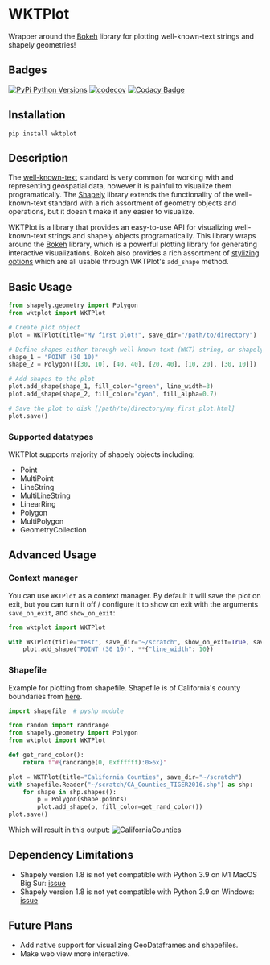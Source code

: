 # WKTPlot
Wrapper around the [Bokeh](https://github.com/bokeh/bokeh) library for plotting well-known-text strings and shapely geometries!

## Badges
[![PyPi Python Versions](https://img.shields.io/pypi/pyversions/wktplot.svg)](https://pypi.org/project/wktplot/)
[![codecov](https://codecov.io/gh/FuzzFoundation/WKTPlot/branch/main/graph/badge.svg?token=E1BJVWQLRE)](https://codecov.io/gh/FuzzFoundation/WKTPlot)
[![Codacy Badge](https://app.codacy.com/project/badge/Grade/19fe4574645d492e8677c4b06152dd9d)](https://www.codacy.com/gh/FuzzFoundation/WKTPlot/dashboard?utm_source=github.com&amp;utm_medium=referral&amp;utm_content=FuzzFoundation/WKTPlot&amp;utm_campaign=Badge_Grade)

## Installation
```
pip install wktplot
```

## Description
The [well-known-text](https://en.wikipedia.org/wiki/Well-known_text_representation_of_geometry) standard is very common for working with and representing geospatial data, however it is painful to visualize them programatically. The [Shapely](https://github.com/shapely/shapely) library  extends the functionality of the well-known-text standard with a rich assortment of geometry objects and operations, but it doesn't make it any easier to visualize.

WKTPlot is a library that provides an easy-to-use API for visualizing well-known-text strings and shapely objects programatically. This library wraps around the [Bokeh](https://github.com/bokeh/bokeh) library, which is a powerful plotting library for generating interactive visualizations. Bokeh also provides a rich assortment of [stylizing options](https://docs.bokeh.org/en/latest/docs/user_guide/styling.html) which are all usable through WKTPlot's `add_shape` method.

## Basic Usage
``` python
from shapely.geometry import Polygon
from wktplot import WKTPlot

# Create plot object
plot = WKTPlot(title="My first plot!", save_dir="/path/to/directory")

# Define shapes either through well-known-text (WKT) string, or shapely object
shape_1 = "POINT (30 10)"
shape_2 = Polygon([[30, 10], [40, 40], [20, 40], [10, 20], [30, 10]])

# Add shapes to the plot
plot.add_shape(shape_1, fill_color="green", line_width=3)
plot.add_shape(shape_2, fill_color="cyan", fill_alpha=0.7)

# Save the plot to disk [/path/to/directory/my_first_plot.html]
plot.save()
```

### Supported datatypes
WKTPlot supports majority of shapely objects including:
* Point
* MultiPoint
* LineString
* MultiLineString
* LinearRing
* Polygon
* MultiPolygon
* GeometryCollection

## Advanced Usage
### Context manager
You can use `WKTPlot` as a context manager. By default it will save the plot on exit, but you can turn it off / configure it to show on exit with the arguments `save_on_exit`, and `show_on_exit`:
``` python
from wktplot import WKTPlot

with WKTPlot(title="test", save_dir="~/scratch", show_on_exit=True, save_on_exit=False) as plot:
    plot.add_shape("POINT (30 10)", **{"line_width": 10})
```
### Shapefile
Example for plotting from shapefile. Shapefile is of California's county boundaries from [here](https://data.ca.gov/dataset/ca-geographic-boundaries).
```python
import shapefile  # pyshp module

from random import randrange
from shapely.geometry import Polygon
from wktplot import WKTPlot

def get_rand_color():
    return f"#{randrange(0, 0xffffff):0>6x}"

plot = WKTPlot(title="California Counties", save_dir="~/scratch")
with shapefile.Reader("~/scratch/CA_Counties_TIGER2016.shp") as shp:
    for shape in shp.shapes():
        p = Polygon(shape.points)
        plot.add_shape(p, fill_color=get_rand_color())
plot.save()
```
Which will result in this output:
![CaliforniaCounties](https://i.imgur.com/YPQQlml.png)

## Dependency Limitations
* Shapely version 1.8 is not yet compatible with Python 3.9 on M1 MacOS Big Sur: [issue](https://github.com/shapely/shapely/issues/1040)
* Shapely version 1.8 is not yet compatible with Python 3.9 on Windows: [issue](https://github.com/shapely/shapely/issues/1215)

## Future Plans
* Add native support for visualizing GeoDataframes and shapefiles.
* Make web view more interactive.
